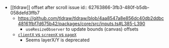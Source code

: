 - [[tldraw]] offset after scroll issue
  id:: 62763866-3fb3-480f-b5db-058defd3ffb7
	- https://github.com/tldraw/tldraw/blob/4aa8547a8e856dc40db2ddbc48161fbf7d675b42/packages/core/src/inputs.ts#L385-L390
		- `useResizeObserver` to update bounds (canvas) offsets
	- [`clientX` vs `screenX` vs `pageX`](https://segmentfault.com/a/1190000002405897)
		- Seems layerX/Y is deprecated